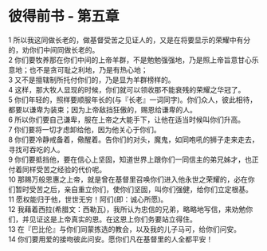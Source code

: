 # 彼得前书 - 第五章
  
 1 所以我这同做长老的，做基督受苦之见证人的，又是在将要显示的荣耀中有分的，劝你们中间同做长老的。  
 2 你们要牧养那在你们中间的上帝羊群，不是勉勉强强地，乃是照上帝旨意甘心乐意地；也不是贪可耻之利地，乃是有热心地；  
 3 又不是擅辖制所托付你们的，乃是显为羊群榜样的。  
 4 这样，那大牧人显现的时候，你们就可以领收那不能衰残的荣耀之华冠了。  
 5 你们年轻的，照样要顺服年长的(与『长老』一词同字)。你们众人，彼此相待，都要以谦卑为装束；因为上帝敌挡狂傲的，赐恩给谦卑的人。  
 6 所以你们要自己谦卑，服在上帝之大能手下，让他在适当时候叫你们升高。  
 7 你们要将一切才虑卸给他，因为他关心于你们。  
 8 你们要冷静戒备着，儆醒着。告你们的对头，魔鬼，如同咆吼的狮子走来走去，寻找可吞吃的人。  
 9 你们要抵挡他，要在信心上坚固，知道世界上跟你们一同信主的弟兄姊才，也正付着同样受苦之经验的代价呢。  
 10 那赐万般恩惠之上帝，就是曾在基督里召唤你们进入他永世之荣耀的，必在你们暂时受苦之后，亲自重立你们，使你们坚固，叫你们强健，给你们立定根基。  
 11 愿权能归于他，世世无穷！阿们(即：诚心所愿)。  
 12 我藉着西拉(希腊文：西勒瓦)，我所认为忠信的兄弟，略略地写信，来劝勉你们，并见证这是上帝真实的恩。在这恩上你们务要站立得住。  
 13 在『巴比伦』与你们同蒙拣选的教会，以及我的儿子马可，给你们问安。  
 14 你们要用爱的接吻彼此问安。愿你们凡在基督里的人全都平安！
